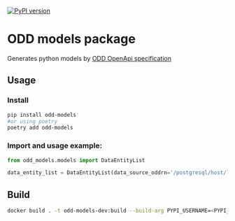 [![PyPI version](https://badge.fury.io/py/odd-models.svg)](https://badge.fury.io/py/odd-models)

# ODD models package

Generates python models by [ODD OpenApi specification](https://github.com/opendatadiscovery/opendatadiscovery-specification)

## Usage
### Install
```bash
pip install odd-models
#or using poetry
poetry add odd-models
```


### Import and usage example:
```python
from odd_models.models import DataEntityList

data_entity_list = DataEntityList(data_source_oddrn='/postgresql/host/localhost/databases/opendatadiscovery', items=[])
```


## Build
```bash
docker build . -t odd-models-dev:build --build-arg PYPI_USERNAME=<PYPI_USERNAME> --build-arg PYPI_PASSWORD=<PYPI_PASSWORD>
```

